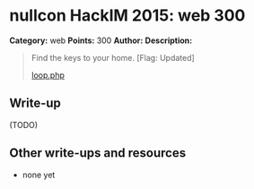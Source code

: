 # nullcon HackIM 2015: web 300

**Category:** web
**Points:** 300
**Author:**
**Description:**

> Find the keys to your home. [Flag: Updated]
>
>	[loop.php](54.165.191.231/loop.php)

## Write-up

(TODO)

## Other write-ups and resources

* none yet
